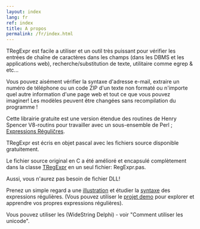 ```yaml
---
layout: index
lang: fr
ref: index
title: A propos
permalink: /fr/index.html
---
```


TRegExpr est facile а utiliser et un outil très puissant pour vérifier
les entrées de chaîne de caractères dans les champs (dans les DBMS et
les applications web), recherche/substitution de texte, utilitaire comme
egrep & etc...

Vous pouvez aisément vérifier la syntaxe d'adresse e-mail, extraire un
numéro de téléphone ou un code ZIP d'un texte non formaté ou n'importe
quel autre information d'une page web et tout ce que vous pouvez
imaginer! Les modèles peuvent être changées sans recompilation du
programme !

Cette librairie gratuite est une version étendue des routines de Henry
Spencer V8-routins pour travailler avec un sous-ensemble de Perl ;
[Expressions Réguličres](regexp_syntax.html).

TRegExpr est écris en objet pascal avec les fichiers source disponible
gratuitement.

Le fichier source original en C a été amélioré et encapsulé complètement
dans la classe [TRegExpr](tregexpr_interface.html) en un seul fichier:
RegExpr.pas.

Aussi, vous n'aurez pas besoin de fichier DLL!

Prenez un simple regard а une [illustration](demos.html) et étudier la
[syntaxe](regexp_syntax.html) des expressions régulières. (Vous pouvez
utiliser le [projet demo](#tregexpr_testrexp.html) pour explorer et
apprendre vos propres expressions régulières).

Vous pouvez utiliser les (WideString Delphi) - voir "Comment utiliser
les unicode".
